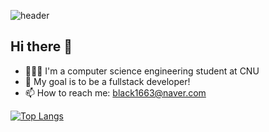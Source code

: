 ![header](https://capsule-render.vercel.app/api?type=waving&color=timeAuto&height=300&section=header&text=llbllhllk&fontSize=90)
## Hi there 👋

- 👩🏻‍💻 I'm a computer science engineering student at CNU
- 🌱 My goal is to be a fullstack developer!
- 📫 How to reach me: black1663@naver.com   

[![Top Langs](https://github-readme-stats.vercel.app/api/top-langs/?username=llbllhllk&layout=compact)](https://github.com/anuraghazra/github-readme-stats)   

<!--
**llbllhllk/llbllhllk** is a ✨ _special_ ✨ repository because its `README.md` (this file) appears on your GitHub profile.

Here are some ideas to get you started:

- 🔭 I’m currently working on ...
- 🌱 I’m currently learning ...
- 👯 I’m looking to collaborate on ...
- 🤔 I’m looking for help with ...
- 💬 Ask me about ...
- 📫 How to reach me: ...
- 😄 Pronouns: ...
- ⚡ Fun fact: ...
-->
 
